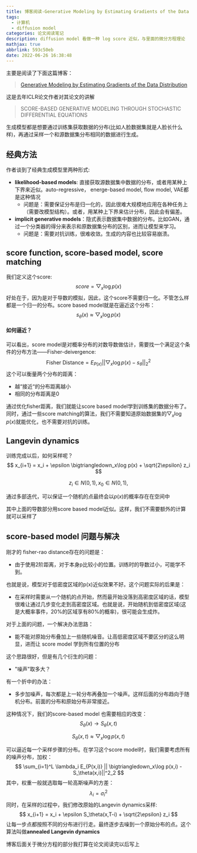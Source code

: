 ```yaml
---
title: 博客阅读-Generative Modeling by Estimating Gradients of the Data Distribution
tags:
  - 计算机
  - diffusion model
categories: 论文阅读笔记
description: diffusion model 看做一种 log score 近似，与里面的微分方程理论
mathjax: true
abbrlink: 593c50eb
date: 2022-06-26 16:38:48
---
```


主要是阅读了下面这篇博客：

> [Generative Modeling by Estimating Gradients of the Data Distribution](https://yang-song.github.io/blog/2021/score/)

这是去年ICLR论文作者对其论文的讲解

> SCORE-BASED GENERATIVE MODELING THROUGH STOCHASTIC DIFFERENTIAL EQUATIONS

生成模型都是想要通过训练集获取数据的分布(比如人脸数据集就是人脸长什么样)，再通过采样一个和源数据集分布相同的数据进行生成。

## 经典方法

作者谈到了经典生成模型里两种形式:

- **likelihood-based models**: 直接获取源数据集中数据的分布，或者用某种上下界来近似。auto-regressive， energe-based model, flow model, VAE都是这种情况
  - 问题是：需要保证分布是归一化的，因此很难大规模地应用在各种任务上（需要改模型结构）。或者，用某种上下界来估计分布，因此会有偏差。
- **implicit generative models**：隐式表示数据集中数据的分布。比如GAN，通过一个分类器的得分来表示和原数据集分布的区别，进而让模型来学习。
  - 问题是：需要对抗训练，很难收敛。生成的内容也比较容易崩溃。

## score function,  score-based model, score matching

我们定义这个score:
$$
score = \bigtriangledown_x \log p(x)
$$
好处在于，因为是对于导数的模拟，因此，这个score不需要归一化。不管怎么样都是一个归一的分布。score based model就是在逼近这个分布：
$$
s_\theta(x) \approx \bigtriangledown_x \log p(x)
$$

#### 如何逼近？

可以看出，score model是对概率分布的对数导数做估计，需要找一个满足这个条件的分布方法——Fisher-deivergence:
$$
\text{Fisher Distance} = E_{P(x)} || \bigtriangledown_x\log p(x) - s_\theta||^2_2
$$
这个可以衡量两个分布的距离：

- 越“接近“的分布距离越小
- 相同的分布距离是0

通过优化fisher距离，我们就能让score based model学到训练集的数据分布了。同时，通过一些score matching的算法，我们不需要知道原始数据集的$\bigtriangledown_x\log p(x)$就能优化，也不需要对抗的训练。

## Langevin dynamics

训练完成以后，如何采样呢？
$$
x_{i+1} = x_i + \epsilon \bigtriangledown_x\log p(x) + \sqrt{2\epsilon} z_i
$$

$$
z_i \in N(0,1), x_0 \in N(0,1),
$$

通过多部迭代，可以保证一个随机的点最终会以$p(x)$的概率存在在空间中

其中上面的导数部分用score based model近似。这样，我们不需要额外的计算就可以采样了



## score-based model 问题与解决

刚才的 fisher-rao distance存在的问题是：

- 由于使用2阶距离，对于本身p比较小的位置。训练时的导数过小，可能学不到。

也就是说，模型对于低密度区域的p(x)近似效果不好。这个问题实际的后果是：

- 在采样时需要从一个随机的点开始，然而最开始没落到高密度区域的话，模型很难让通过几步变化走到高密度区域。也就是说，开始随机到低密度区域(这是大概率事件，20%的区域享有80%的概率)，很可能会生成炸。

对于上面的问题，一个解决办法思路：

- 能不能对原始分布叠加上一些随机噪音。让高低密度区域不要区分的这么明显，进而让 score model 学到所有位置的分布

这个思路很好，但是有几个衍生的问题：

- "噪声"取多大？

有一个折中的办法：

- 多步加噪声，每次都是上一轮分布再叠加一个噪声。这样后面的分布趋向于随机分布。前面的分布和原始分布非常接近。

这种情况下，我们的score-based model 也需要相应的改变：
$$
S_\theta(x) \rightarrow S_\theta(x,t)
$$

$$
S_\theta(x,t) \approx \bigtriangledown_x\log p(x,t)
$$

可以逼近每一个采样步骤的分布。在学习这个score model时，我们需要考虑所有的噪声分布，加权：
$$
\sum_{i=1}^L \lambda_i E_{P(x,i)} || \bigtriangledown_x\log p(x,i) - S_\theta(x,i)||^2_2
$$
其中，权重一般就选取每一轮高斯噪声的方差：
$$
\lambda_i = \sigma_i^2
$$
同时，在采样的过程中，我们修改原始的Langevin dynamics采样:
$$
x_{i+1} = x_i + \epsilon S_\theta(x,T-i) + \sqrt{2\epsilon} z_i
$$
让每一步点都按照不同的分布进行行走。最终逐步去噪到一个原始分布的点。这个算法叫做**annealed Langevin dynamics**

博客后面关于微分方程的部分我打算在论文阅读完以后写上
